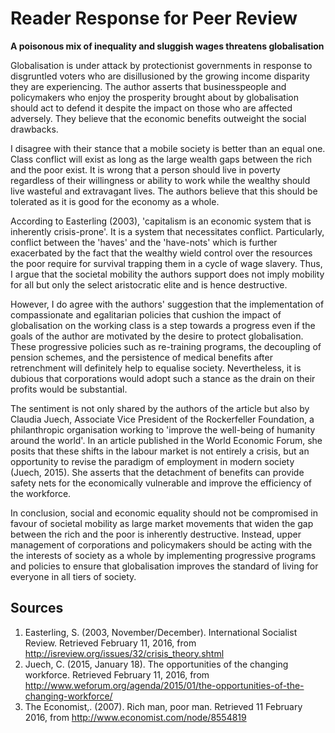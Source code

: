 # Reader Response for Peer Review

**A poisonous mix of inequality and sluggish wages threatens globalisation**

Globalisation is under attack by protectionist governments in response to
disgruntled voters who are disillusioned by the growing income disparity they
are experiencing. The author asserts that businesspeople and policymakers who
enjoy the prosperity brought about by globalisation should act to defend it
despite the impact on those who are affected adversely. They believe that the
economic benefits outweight the social drawbacks.

I disagree with their stance that a mobile society is better than an equal one.
Class conflict will exist as long as the large wealth gaps between the rich and
the poor exist. It is wrong that a person should live in poverty regardless of
their willingness or ability to work while the wealthy should live wasteful and
extravagant lives. The authors believe that this should be tolerated as it is
good for the economy as a whole.

According to Easterling (2003), 'capitalism is an economic system that is
inherently crisis-prone'. It is a system that necessitates conflict.
Particularly, conflict between the 'haves' and the 'have-nots' which is further
exacerbated by the fact that the wealthy wield control over the resources the
poor require for survival trapping them in a cycle of wage slavery. Thus, I
argue that the societal mobility the authors support does not imply mobility for
all but only the select aristocratic elite and is hence destructive.

However, I do agree with the authors' suggestion that the implementation of
compassionate and egalitarian policies that cushion the impact of globalisation
on the working class is a step towards a progress even if the goals of the
author are motivated by the desire to protect globalisation. These progressive
policies such as re-training programs, the decoupling of pension schemes, and
the persistence of medical benefits after retrenchment will definitely help to
equalise society. Nevertheless, it is dubious that corporations would adopt such
a stance as the drain on their profits would be substantial.

The sentiment is not only shared by the authors of the article but also by
Claudia Juech, Associate Vice President of the Rockerfeller Foundation, a
philanthropic organisation working to 'improve the well-being of humanity around
the world'. In an article published in the World Economic Forum, she posits that
these shifts in the labour market is not entirely a crisis, but an opportunity
to revise the paradigm of employment in modern society (Juech, 2015). She
asserts that the detachment of benefits can provide safety nets for the
economically vulnerable and improve the efficiency of the workforce.

In conclusion, social and economic equality should not be compromised in favour
of societal mobility as large market movements that widen the gap between the
rich and the poor is inherently destructive. Instead, upper management of
corporations and policymakers should be acting with the the interests of society
as a whole by implementing progressive programs and policies to ensure that
globalisation improves the standard of living for everyone in all tiers of
society.

## Sources

1. Easterling, S. (2003, November/December). International Socialist Review.
   Retrieved February 11, 2016, from http://isreview.org/issues/32/crisis_theory.shtml
2. Juech, C. (2015, January 18). The opportunities of the changing workforce.
   Retrieved February 11, 2016, from
   http://www.weforum.org/agenda/2015/01/the-opportunities-of-the-changing-workforce/
3. The Economist,. (2007). Rich man, poor man. Retrieved 11 February 2016, from
   http://www.economist.com/node/8554819
